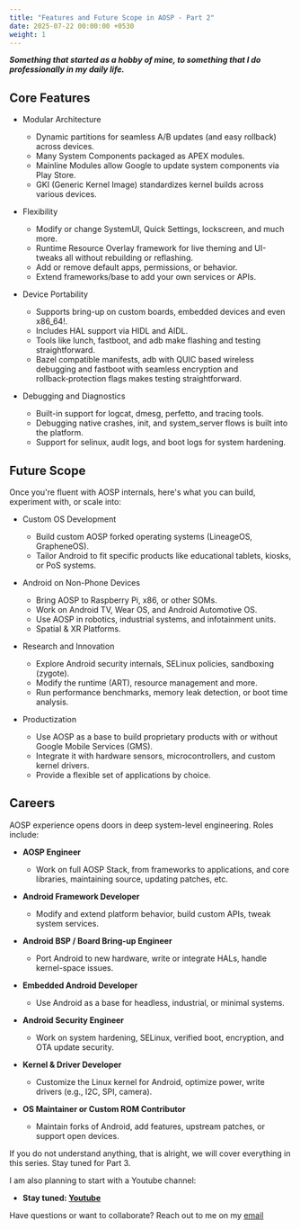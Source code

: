 ```yaml
---
title: "Features and Future Scope in AOSP - Part 2"
date: 2025-07-22 00:00:00 +0530
weight: 1
---
```


***Something that started as a hobby of mine, to something that I do professionally in my daily life.***

## Core Features
* Modular Architecture
    * Dynamic partitions for seamless A/B updates (and easy rollback) across devices.
    * Many System Components packaged as APEX modules.
    * Mainline Modules allow Google to update system components via Play Store.
    * GKI (Generic Kernel Image) standardizes kernel builds across various devices.

* Flexibility
    * Modify or change SystemUI, Quick Settings, lockscreen, and much more.
    * Runtime Resource Overlay framework for live theming and UI-tweaks all without rebuilding or reflashing.
    * Add or remove default apps, permissions, or behavior.
    * Extend frameworks/base to add your own services or APIs.

* Device Portability
    * Supports bring-up on custom boards, embedded devices and even x86_64!.
    * Includes HAL support via HIDL and AIDL.
    * Tools like lunch, fastboot, and adb make flashing and testing straightforward.
    *  Bazel compatible manifests, adb with QUIC based wireless debugging and fastboot with seamless encryption and rollback‑protection flags makes testing straightforward.

* Debugging and Diagnostics
    * Built-in support for logcat, dmesg, perfetto, and tracing tools.
    * Debugging native crashes, init, and system_server flows is built into the platform.
    * Support for selinux, audit logs, and boot logs for system hardening.

## Future Scope
Once you're fluent with AOSP internals, here's what you can build, experiment with, or scale into:

* Custom OS Development
    * Build custom AOSP forked operating systems (LineageOS, GrapheneOS).
    * Tailor Android to fit specific products like educational tablets, kiosks, or PoS systems.

* Android on Non-Phone Devices
    * Bring AOSP to Raspberry Pi, x86, or other SOMs.
    * Work on Android TV, Wear OS, and Android Automotive OS.
    * Use AOSP in robotics, industrial systems, and infotainment units.
    * Spatial & XR Platforms.

* Research and Innovation
    * Explore Android security internals, SELinux policies, sandboxing (zygote).
    * Modify the runtime (ART), resource management and more.
    * Run performance benchmarks, memory leak detection, or boot time analysis.

* Productization
    * Use AOSP as a base to build proprietary products with or without Google Mobile Services (GMS).
    * Integrate it with hardware sensors, microcontrollers, and custom kernel drivers.
    * Provide a flexible set of applications by choice.

## Careers
AOSP experience opens doors in deep system-level engineering. Roles include:

* **AOSP Engineer**
    * Work on full AOSP Stack, from frameworks to applications, and core libraries, maintaining source, updating patches, etc.

* **Android Framework Developer**
    * Modify and extend platform behavior, build custom APIs, tweak system services.

* **Android BSP / Board Bring-up Engineer**
    * Port Android to new hardware, write or integrate HALs, handle kernel-space issues.

* **Embedded Android Developer**
    * Use Android as a base for headless, industrial, or minimal systems.

* **Android Security Engineer**
    * Work on system hardening, SELinux, verified boot, encryption, and OTA update security.

* **Kernel & Driver Developer**
    * Customize the Linux kernel for Android, optimize power, write drivers (e.g., I2C, SPI, camera).

* **OS Maintainer or Custom ROM Contributor**
    * Maintain forks of Android, add features, upstream patches, or support open devices.



If you do not understand anything, that is alright, we will cover everything in this series.
Stay tuned for Part 3.


I am also planning to start with a Youtube channel:
* **Stay tuned: [Youtube][youtube]**

Have questions or want to collaborate? Reach out to me on my [email][email]

[previous-post]: https://squadri.me/posts/7/
[youtube]: https://www.youtube.com/@danascape
[email]: mailto:saalim.priv@gmail.com